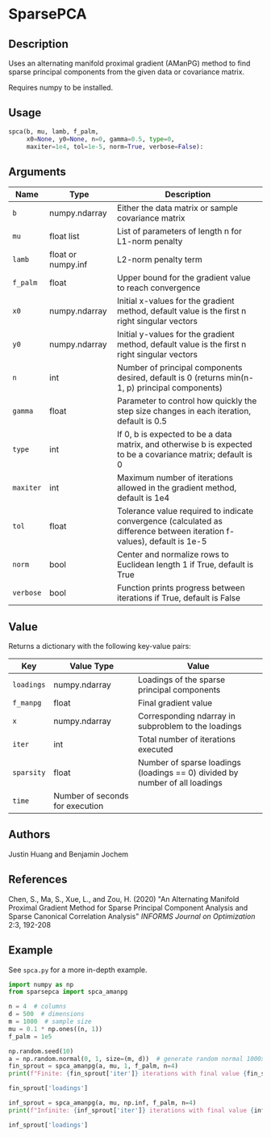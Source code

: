 # SparsePCA

## Description

Uses an alternating manifold proximal gradient (AManPG) method to find sparse principal components from the given data or covariance matrix. 

Requires numpy to be installed.

## Usage

```python
spca(b, mu, lamb, f_palm, 
     x0=None, y0=None, n=0, gamma=0.5, type=0, 
     maxiter=1e4, tol=1e-5, norm=True, verbose=False):
```

## Arguments

| Name | Type | Description |
| --- | --- | --- |
| `b` | numpy.ndarray | Either the data matrix or sample covariance matrix |
| `mu` | float list | List of parameters of length n for L1-norm penalty |
| `lamb` | float or numpy.inf | L2-norm penalty term |
| `f_palm` | float | Upper bound for the gradient value to reach convergence |
| `x0` | numpy.ndarray | Initial x-values for the gradient method, default value is the first n right singular vectors |
| `y0` | numpy.ndarray | Initial y-values for the gradient method, default value is the first n right singular vectors |
| `n` | int | Number of principal components desired, default is 0 (returns min(n-1, p) principal components) |
| `gamma` | float | Parameter to control how quickly the step size changes in each iteration, default is 0.5 |
| `type` | int | If 0, b is expected to be a data matrix, and otherwise b is expected to be a covariance matrix; default is 0 |
| `maxiter` | int | Maximum number of iterations allowed in the gradient method, default is 1e4 |
| `tol` | float | Tolerance value required to indicate convergence (calculated as difference between iteration f-values), default is 1e-5 |
| `norm` | bool | Center and normalize rows to Euclidean length 1 if True, default is True |
| `verbose` | bool | Function prints progress between iterations if True, default is False |

## Value

Returns a dictionary with the following key-value pairs:

| Key | Value Type | Value |
| --- | --- | --- |
| `loadings` | numpy.ndarray | Loadings of the sparse principal components |
| `f_manpg` | float | Final gradient value |
| `x` | numpy.ndarray | Corresponding ndarray in subproblem to the loadings |
| `iter` | int | Total number of iterations executed |
| `sparsity` | float | Number of sparse loadings (loadings == 0) divided by number of all loadings |
| `time` | Number of seconds for execution |

## Authors
 
Justin Huang and Benjamin Jochem

## References

Chen, S., Ma, S., Xue, L., and Zou, H. (2020) "An Alternating Manifold Proximal Gradient Method for Sparse Principal Component Analysis and Sparse Canonical Correlation Analysis" *INFORMS Journal on Optimization* 2:3, 192-208

## Example

See `spca.py` for a more in-depth example.

```python
import numpy as np
from sparsepca import spca_amanpg

n = 4  # columns
d = 500  # dimensions
m = 1000  # sample size
mu = 0.1 * np.ones((n, 1))
f_palm = 1e5

np.random.seed(10)
a = np.random.normal(0, 1, size=(m, d))  # generate random normal 1000x500 matrix
fin_sprout = spca_amanpg(a, mu, 1, f_palm, n=4)
print(f"Finite: {fin_sprout['iter']} iterations with final value {fin_sprout['f_manpg']}, sparsity {fin_sprout['sparsity']}, timediff {fin_sprout['time']}.")

fin_sprout['loadings']

inf_sprout = spca_amanpg(a, mu, np.inf, f_palm, n=4)
print(f"Infinite: {inf_sprout['iter']} iterations with final value {inf_sprout['f_manpg']}, sparsity {inf_sprout['sparsity']}, timediff {inf_sprout['time']}.")

inf_sprout['loadings']
```